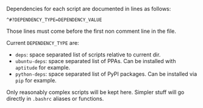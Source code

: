 Dependencies for each script are documented in lines as follows:

    ^#?DEPENDENCY_TYPE=DEPENDENCY_VALUE

Those lines must come before the first non comment line in the file.

Current `DEPENDENCY_TYPE` are:

- `deps`:         space separated list of scripts relative to current dir.
- `ubuntu-deps`:  space separated list of PPAs. Can be installed with `aptitude` for example.
- `python-deps`:  space separated list of PyPI packages. Can be installed via `pip` for example.

Only reasonably complex scripts will be kept here. Simpler stuff will go directly in `.bashrc` aliases or functions.
